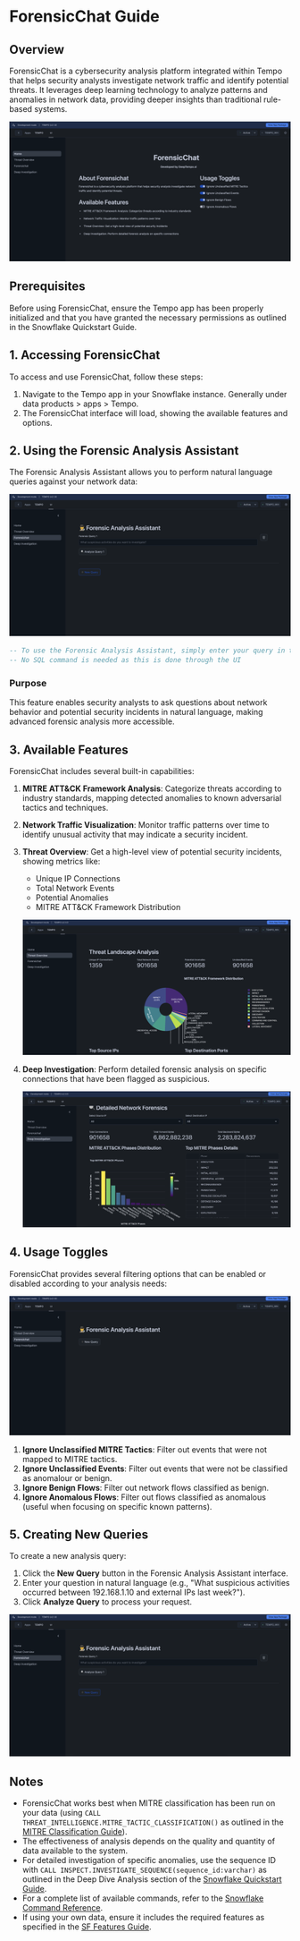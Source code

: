# ForensicChat Guide

## Overview
ForensicChat is a cybersecurity analysis platform integrated within Tempo that helps security analysts investigate network traffic and identify potential threats. It leverages deep learning technology to analyze patterns and anomalies in network data, providing deeper insights than traditional rule-based systems.

![ForensicChat Home Interface](./assets/forensichatHome.png)

## Prerequisites
Before using ForensicChat, ensure the Tempo app has been properly initialized and that you have granted the necessary permissions as outlined in the Snowflake Quickstart Guide.

## 1. Accessing ForensicChat

To access and use ForensicChat, follow these steps:

1. Navigate to the Tempo app in your Snowflake instance. Generally under data products > apps > Tempo.
2. The ForensicChat interface will load, showing the available features and options.

## 2. Using the Forensic Analysis Assistant

The Forensic Analysis Assistant allows you to perform natural language queries against your network data:

![Forensic Analysis Assistant](./assets/ForensicQuery.png)

```sql
-- To use the Forensic Analysis Assistant, simply enter your query in the text field
-- No SQL command is needed as this is done through the UI
```

### Purpose
This feature enables security analysts to ask questions about network behavior and potential security incidents in natural language, making advanced forensic analysis more accessible.

## 3. Available Features

ForensicChat includes several built-in capabilities:

1. **MITRE ATT&CK Framework Analysis**: Categorize threats according to industry standards, mapping detected anomalies to known adversarial tactics and techniques.

2. **Network Traffic Visualization**: Monitor traffic patterns over time to identify unusual activity that may indicate a security incident.

3. **Threat Overview**: Get a high-level view of potential security incidents, showing metrics like:
   - Unique IP Connections
   - Total Network Events
   - Potential Anomalies
   - MITRE ATT&CK Framework Distribution
   
   ![Threat Overview](./assets/threatoverview.png)

4. **Deep Investigation**: Perform detailed forensic analysis on specific connections that have been flagged as suspicious.
   
   ![Deep Dive Analysis](./assets/DeepDive.png)

## 4. Usage Toggles

ForensicChat provides several filtering options that can be enabled or disabled according to your analysis needs:

![ForensicChat Usage Toggles](./assets/chatWindow.png)

1. **Ignore Unclassified MITRE Tactics**: Filter out events that were not mapped to MITRE tactics.
2. **Ignore Unclassified Events**: Filter out events that were not be classified as anomalour or benign.
3. **Ignore Benign Flows**: Filter out network flows classified as benign.
4. **Ignore Anomalous Flows**: Filter out flows classified as anomalous (useful when focusing on specific known patterns).

## 5. Creating New Queries

To create a new analysis query:

1. Click the **New Query** button in the Forensic Analysis Assistant interface.
2. Enter your question in natural language (e.g., "What suspicious activities occurred between 192.168.1.10 and external IPs last week?").
3. Click **Analyze Query** to process your request.

![Creating a New Query](./assets/ForensicQuery.png)

## Notes
- ForensicChat works best when MITRE classification has been run on your data (using `CALL THREAT_INTELLIGENCE.MITRE_TACTIC_CLASSIFICATION()` as outlined in the [MITRE Classification Guide](./mitreclass.md)).
- The effectiveness of analysis depends on the quality and quantity of data available to the system.
- For detailed investigation of specific anomalies, use the sequence ID with `CALL INSPECT.INVESTIGATE_SEQUENCE(sequence_id:varchar)` as outlined in the Deep Dive Analysis section of the [Snowflake Quickstart Guide](./snowflake.md).
- For a complete list of available commands, refer to the [Snowflake Command Reference](./snow_commandRef.md).
- If using your own data, ensure it includes the required features as specified in the [SF Features Guide](./SF_features.md).